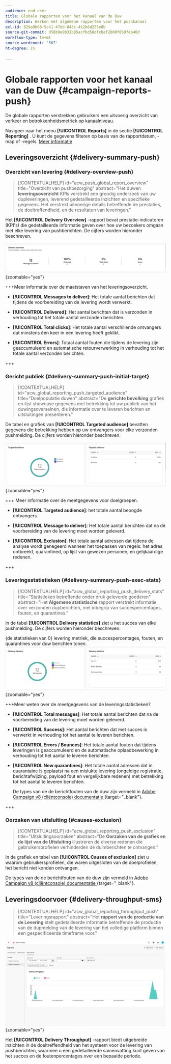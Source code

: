 ```yaml
---
audience: end-user
title: Globale rapporten voor het kanaal van de Duw
description: Werken met algemene rapporten voor het pushkanaal
exl-id: 829a9b68-5c41-47dd-843c-412b6d255e8b
source-git-commit: d58b9e9b32b85acfbd58dfcbef2000f859feb40d
workflow-type: tm+mt
source-wordcount: '567'
ht-degree: 1%

---
```


# Globale rapporten voor het kanaal van de Duw {#campaign-reports-push}

De globale rapporten verstrekken gebruikers een uitvoerig overzicht van verkeer en betrokkenheidsmetriek op kanaalniveau.

Navigeer naar het menu **[!UICONTROL Reports]** in de sectie **[!UICONTROL Reporting]** . U kunt de gegevens filteren op basis van de rapportdatum, -map of -regels. [Meer informatie](global-reports.md)

## Leveringsoverzicht {#delivery-summary-push}

### Overzicht van levering {#delivery-overview-push}

>[!CONTEXTUALHELP]
>id="acw_push_global_report_overview"
>title="Overzicht van pushbezorging"
>abstract="Het duwen **leveringsoverzicht** KPIs verstrekt een grondig onderzoek van uw dupleveringen, leverend gedetailleerde inzichten en specifieke gegevens. Het verstrekt uitvoerige details betreffende de prestaties, de doeltreffendheid, en de resultaten van leveringen."

Het **[!UICONTROL Delivery Overview]** -rapport bevat prestatie-indicatoren (KPI&#39;s) die gedetailleerde informatie geven over hoe uw bezoekers omgaan met elke levering van pushberichten. De cijfers worden hieronder beschreven.

![ het overzichtsmetriek van de Levering, die KPIs met betrekking tot de prestaties van het dupbericht tonen.](assets/global_report_push_delivery_overview.png){zoomable="yes"}

+++Meer informatie over de maatstaven van het leveringsoverzicht.

* **[!UICONTROL Messages to deliver]**: Het totale aantal berichten dat tijdens de voorbereiding van de levering wordt verwerkt.

* **[!UICONTROL Delivered]**: Het aantal berichten dat is verzonden in verhouding tot het totale aantal verzonden berichten.

* **[!UICONTROL Total clicks]**: Het totale aantal verschillende ontvangers dat minstens één keer in een levering heeft geklikt.

* **[!UICONTROL Errors]**: Totaal aantal fouten die tijdens de levering zijn geaccumuleerd en automatische retourverwerking in verhouding tot het totale aantal verzonden berichten.

+++

### Gericht publiek {#delivery-summary-push-initial-target}

>[!CONTEXTUALHELP]
>id="acw_global_reporting_push_targeted_audience"
>title="Doelpopulatie duwen"
>abstract="De **gerichte bevolking** grafiek en lijst showcase gegevens met betrekking tot uw publiek van het duwingsoverseinen, die informatie over te leveren berichten en uitsluitingen presenteren."

De tabel en grafiek van **[!UICONTROL Targeted audience]** bevatten gegevens die betrekking hebben op uw ontvangers voor elke verzonden pushmelding. De cijfers worden hieronder beschreven.

![ gerichte publieksmetriek, die gegevens met betrekking tot ontvangers en uitsluitingen voor dupberichten tonen.](assets/global_report_push_targeted_audience.png){zoomable="yes"}

+++ Meer informatie over de meetgegevens voor doelgroepen.

* **[!UICONTROL Targeted audience]**: het totale aantal beoogde ontvangers.

* **[!UICONTROL Message to deliver]**: Het totale aantal berichten dat na de voorbereiding van de levering moet worden geleverd.

* **[!UICONTROL Exclusion]**: Het totale aantal adressen dat tijdens de analyse wordt genegeerd wanneer het toepassen van regels: het adres ontbreekt, quarantined, op lijst van gewezen personen, en gelijkaardige redenen.

+++

### Leveringsstatistieken {#delivery-summary-push-exec-stats}

>[!CONTEXTUALHELP]
>id="acw_global_reporting_push_delivery_stats"
>title="Statistieken betreffende onder druk geleverde goederen"
>abstract="Het **Algemene statistische** rapport verstrekt informatie over verzonden dupberichten, met inbegrip van succespercentages, fouten, en quarantines."

In de tabel **[!UICONTROL Delivery statistics]** ziet u het succes van elke pushmelding. De cijfers worden hieronder beschreven.

{de statistieken van 0} levering metriek, die succespercentages, fouten, en quarantines voor duw berichten tonen.![&#128279;](assets/global_report_push_delivery_statistics.png){zoomable="yes"}

+++Meer weten over de meetgegevens van de leveringsstatistieken?

* **[!UICONTROL Total messages]**: Het totale aantal berichten dat na de voorbereiding van de levering moet worden geleverd.

* **[!UICONTROL Success]**: Het aantal berichten dat met succes is verwerkt in verhouding tot het aantal te leveren berichten.

* **[!UICONTROL Errors / Bounces]**: Het totale aantal fouten dat tijdens leveringen is geaccumuleerd en de automatische oplaadbewerking in verhouding tot het aantal te leveren berichten.

* **[!UICONTROL New quarantines]**: Het totale aantal adressen dat in quarantaine is geplaatst na een mislukte levering (ongeldige registratie, berichtafwijzing, payload fout en vergelijkbare redenen) met betrekking tot het aantal te leveren berichten.

  De types van de de berichtfouten van de duw zijn vermeld in [ Adobe Campaign v8 (cliëntconsole) documentatie ](https://experienceleague.adobe.com/docs/campaign/campaign-v8/send/failures/delivery-failures.html#push-error-types){target="_blank"}.

+++

### Oorzaken van uitsluiting {#causes-exclusion}

>[!CONTEXTUALHELP]
>id="acw_global_reporting_push_exclusion"
>title="Uitsluitingsoorzaken"
>abstract="De **Oorzaken van de grafiek en de lijst van de Uitsluiting** illustreren de diverse redenen die gebruikersprofielen verhinderden de duimberichten te ontvangen."

In de grafiek en tabel van **[!UICONTROL Causes of exclusion]** ziet u waarom gebruikersprofielen, die waren uitgesloten van de doelprofielen, het bericht niet konden ontvangen.

De types van de de berichtfouten van de duw zijn vermeld in [ Adobe Campaign v8 (cliëntconsole) documentatie ](https://experienceleague.adobe.com/docs/campaign/campaign-v8/send/failures/delivery-failures.html#push-error-types){target="_blank"}.

## Leveringsdoorvoer {#delivery-throughput-sms}

>[!CONTEXTUALHELP]
>id="acw_global_reporting_throughput_push"
>title="Leveringsrapport"
>abstract="Het **rapport van de productie van de Levering** stelt gedetailleerde informatie betreffende de productie van de dupmelding van de levering van het volledige platform binnen een gespecificeerde timeframe voor."

![ metriek van de productie van de levering, die succes en foutenpercentages voor dupberichten over een gespecificeerde periode tonen.](assets/global_report_push_delivery_throughput.png){zoomable="yes"}

Het **[!UICONTROL Delivery Throughput]** -rapport biedt uitgebreide inzichten in de doeltreffendheid van het systeem voor de levering van pushberichten, waarmee u een gedetailleerde samenvatting kunt geven van het succes en de foutenpercentages over een bepaalde periode.